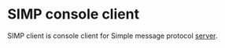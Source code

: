 # SIMP console client

SIMP client is console client for Simple message protocol [server](https://github.com/karlovskiy/simp-server).
